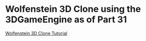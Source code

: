 # Wolfenstein 3D Clone using the 3DGameEngine as of Part 31
[Wolfenstein 3D Clone Tutorial](https://www.youtube.com/playlist?list=PLEETnX-uPtBV7jIbAZNCulZM1cGxJRGYs)
